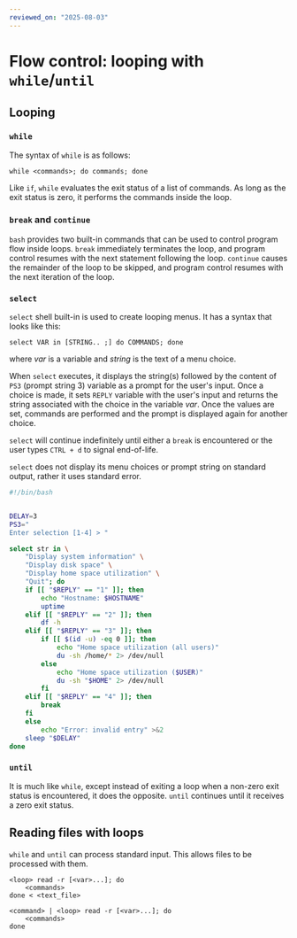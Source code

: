 ```yaml
---
reviewed_on: "2025-08-03"
---
```


# Flow control: looping with `while`/`until`

## Looping

### `while`

The syntax of `while` is as follows:

```
while <commands>; do commands; done
```

Like `if`, `while` evaluates the exit status of a list of commands. As long as the exit status is zero, it performs the commands inside the loop.

### `break` and `continue`

`bash` provides two built-in commands that can be used to control program flow inside loops. `break` immediately terminates the loop, and program control resumes with the next statement following the loop. `continue` causes the remainder of the loop to be skipped, and program control resumes with the next iteration of the loop.

### `select`

`select` shell built-in is used to create looping menus. It has a syntax that looks like this:

```
select VAR in [STRING.. ;] do COMMANDS; done
```

where *var* is a variable and *string* is the text of a menu choice.

When `select` executes, it displays the string(s) followed by the content of `PS3` (prompt string $3$) variable as a prompt for the user's input. Once a choice is made, it sets `REPLY` variable with the user's input and returns the string associated with the choice in the variable *var*. Once the values are set, commands are performed and the prompt is displayed again for another choice.

`select` will continue indefinitely until either a `break` is encountered or the user types `CTRL + d` to signal end-of-life.

`select` does not display its menu choices or prompt string on standard output, rather it uses standard error.

```bash
#!/bin/bash


DELAY=3
PS3="
Enter selection [1-4] > "

select str in \
	"Display system information" \
	"Display disk space" \
	"Display home space utilization" \
	"Quit"; do
	if [[ "$REPLY" == "1" ]]; then
		echo "Hostname: $HOSTNAME"
		uptime
	elif [[ "$REPLY" == "2" ]]; then
		df -h
	elif [[ "$REPLY" == "3" ]]; then
		if [[ $(id -u) -eq 0 ]]; then
			echo "Home space utilization (all users)"
			du -sh /home/* 2> /dev/null
		else
			echo "Home space utilization ($USER)"
			du -sh "$HOME" 2> /dev/null
		fi
	elif [[ "$REPLY" == "4" ]]; then
		break
	fi
	else
		echo "Error: invalid entry" >&2
	sleep "$DELAY"
done
```

### `until`

It is much like `while`, except instead of exiting a loop when a non-zero exit status is encountered, it does the opposite. `until` continues until it receives a zero exit status.

## Reading files with loops

`while` and `until` can process standard input. This allows files to be processed with them.

```
<loop> read -r [<var>...]; do
	<commands>
done < <text_file>

<command> | <loop> read -r [<var>...]; do
	<commands>
done
```
